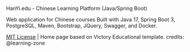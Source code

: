 HanYi.edu - Chinese Learning Platform (Java/Spring Boot)

Web application for Chinese courses
Built with Java 17, Spring Boot 3, PostgreSQL, Maven, Bootstrap, JQuery, Swagger, and Docker.

[MIT License](https://mit-license.org/) | Home page based on Victory Educational template. credits: @learning-zone